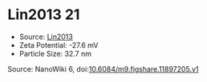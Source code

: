 <a name="material" />

# Lin2013 21
<script type="application/ld+json">
  {
    "@context": "https://schema.org/",
    "@type": "ChemicalSubstance",
    "@id": "https://egonw.github.io/nanowiki/nanowiki468.html#material",
    "http://purl.org/dc/terms/conformsTo":
      {
        "@type": "CreativeWork",
        "@id": "https://bioschemas.org/profiles/ChemicalSubstance/0.4-RELEASE/"
      },
    "identfier": "468",
    "name": "Lin2013 21",
    "url": "https://egonw.github.io/nanowiki/nanowiki468.html#material",
    "sameAs": "http://127.0.0.1/mediawiki/index.php/Special:URIResolver/Lin2013_21"
  }
</script>


* Source: [Lin2013](articleLin2013.md)
* Zeta Potential: -27.6 mV
* Particle Size: 32.7 nm


Source: NanoWiki 6, doi:[10.6084/m9.figshare.11897205.v1](https://doi.org/10.6084/m9.figshare.11897205.v1)
